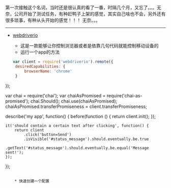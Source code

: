 第一次接触这个名词，当时还是很认真的看了一番，时隔几个月，又忘了。。。无奈，公司开始了测试任务，有种赶鸭子上架的感觉，其实自己啥也不会，另外还有很多琐事，有种从头开始的感觉！！！
无奈。。。

------

* [webdriverio](http://webdriver.io/)
   * 这是一款能够让你控制浏览器或者是依靠几句代码就能控制移动设备的
   * 运行一个app的方法
   
   ```javascript
   var client = require('webdriverio').remote({
    desiredCapabilities: {
        browserName: 'chrome'
    }
});
 
var chai = require('chai');
var chaiAsPromised = require('chai-as-promised');
chai.Should();
chai.use(chaiAsPromised);
chaiAsPromised.transferPromiseness = client.transferPromiseness;
 
describe('my app', function() {
    before(function () {
        return client.init();
    });
 
    it('should contain a certain text after clicking', function() {
        return client
            .click('button=Send')
            .isVisible('#status_message').should.eventually.be.true
            .getText('#status_message').should.eventually.be.equal('Message sent!');
    });
});

```

    * 快速创建一个配置
 
 
 
 
 
   
   
